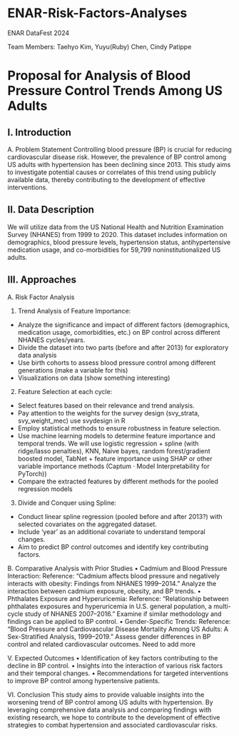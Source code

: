 # ENAR-Risk-Factors-Analyses
ENAR DataFest 2024

Team Members: Taehyo Kim, Yuyu(Ruby) Chen, Cindy Patippe 

# Proposal for Analysis of Blood Pressure Control Trends Among US Adults

## I. Introduction
A. Problem Statement
Controlling blood pressure (BP) is crucial for reducing cardiovascular disease risk. However, the prevalence of BP control among US adults with hypertension has been declining since 2013. This study aims to investigate potential causes or correlates of this trend using publicly available data, thereby contributing to the development of effective interventions.

## II. Data Description
We will utilize data from the US National Health and Nutrition Examination Survey (NHANES) from 1999 to 2020. This dataset includes information on demographics, blood pressure levels, hypertension status, antihypertensive medication usage, and co-morbidities for 59,799 noninstitutionalized US adults.
## III. Approaches
A. Risk Factor Analysis
1. Trend Analysis of Feature Importance:
  - Analyze the significance and impact of different factors (demographics, medication usage, comorbidities, etc.) on BP control across different NHANES cycles/years.
  - Divide the dataset into two parts (before and after 2013) for exploratory data analysis
  - Use birth cohorts to assess blood pressure control among different generations (make a variable for this)
  - Visualizations on data (show something interesting)

2. Feature Selection at each cycle:
  - Select features based on their relevance and trend analysis.
  - Pay attention to the weights for the survey design (svy_strata, svy_weight_mec) use svydesign in R
  - Employ statistical methods to ensure robustness in feature selection.
  - Use machine learning models to determine feature importance and temporal trends. We will use logistic regression + spline (with ridge/lasso penalties), KNN, Naive bayes, random forest/gradient boosted model, TabNet + feature importance using SHAP or other variable importance methods (Captum · Model Interpretability for PyTorch))
  - Compare the extracted features by different methods for the pooled regression models

3. Divide and Conquer using Spline:
  - Conduct linear spline regression (pooled before and after 2013?) with selected covariates on the aggregated dataset.
  - Include ‘year’ as an additional covariate to understand temporal changes.
  - Aim to predict BP control outcomes and identify key contributing factors.

B. Comparative Analysis with Prior Studies
• Cadmium and Blood Pressure Interaction:
    Reference: “Cadmium affects blood pressure and negatively interacts with obesity: Findings from NHANES 1999–2014.”
    Analyze the interaction between cadmium exposure, obesity, and BP trends.
• Phthalates Exposure and Hyperuricemia:
    Reference: “Relationship between phthalates exposures and hyperuricemia in U.S. general population, a multi-cycle study of NHANES 2007–2016.”
    Examine if similar methodology and findings can be applied to BP control.
• Gender-Specific Trends:
    Reference: “Blood Pressure and Cardiovascular Disease Mortality Among US Adults: A Sex-Stratified Analysis, 1999–2019.”
    Assess gender differences in BP control and related cardiovascular outcomes.
Need to add more 

V. Expected Outcomes
• Identification of key factors contributing to the decline in BP control.
• Insights into the interaction of various risk factors and their temporal changes.
• Recommendations for targeted interventions to improve BP control among hypertensive patients.

VI. Conclusion
This study aims to provide valuable insights into the worsening trend of BP control among US adults with hypertension. By leveraging comprehensive data analysis and comparing findings with existing research, we hope to contribute to the development of effective strategies to combat hypertension and associated cardiovascular risks.





